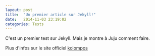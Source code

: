```yaml
---
layout: post
title:  "Un premier article sur Jekyll!"
date:   2014-11-03 23:19:02
categories: Tests
---
```

C'est un premier test sur Jekyll. Mais je montre à Juju comment faire.

Plus d'infos sur le site officiel [kolompos]

[kolompos]:      http://kolompos.hu

